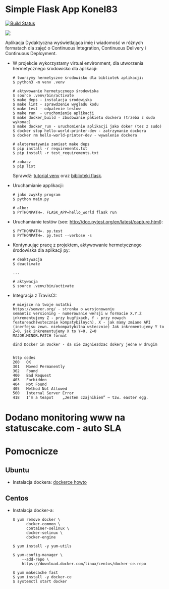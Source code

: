 # Simple Flask App Konel83

[![Build Status](https://travis-ci.com/konel83/se_hello_printer_app.svg?branch=master)](https://travis-ci.com/konel83/se_hello_printer_app)

<a href="https://www.statuscake.com" title="Website Uptime Monitoring"><img src="https://app.statuscake.com/button/index.php?Track=uVTDhPqRCj&Days=7&Design=5" /></a>

Aplikacja Dydaktyczna wyświetlająca imię i wiadomość w różnych formatach dla zajęć
o Continuous Integration, Continuous Delivery i Continuous Deployment.

- W projekcie wykorzystamy virtual environment, dla utworzenia hermetycznego środowisko dla aplikacji:

  ```
  # tworzymy hermetyczne środowisko dla bibliotek aplikacji:
  $ python3 -m venv .venv

  # aktywowanie hermetycznego środowiska
  $ source .venv/bin/activate
  $ make deps - instalacja srodowiska
  $ make lint - sprawdzenie wygladu kodu
  $ make test - odpalenie testow
  $ make run  - uruchomienie aplikacji
  $ make docker_build - zbudowanie pakietu dockera (trzeba z sudo wykonac)
  $ make docker_run - uruchomienie aplikacji jako doker (tez z sudo)
  $ docker stop hello-world-printer-dev - zatrzymanie dockera
  $ docker rm hello-world-printer-dev - wywalenie dockera

  # aleternatywnie zamiast make deps
  $ pip install -r requirements.txt
  $ pip install -r test_requirements.txt

  # zobacz
  $ pip list
  ```

  Sprawdź: [tutorial venv](https://docs.python.org/3/tutorial/venv.html) oraz [biblioteki flask](http://flask.pocoo.org).

- Uruchamianie applikacji:

  ```
  # jako zwykły program
  $ python main.py

  # albo:
  $ PYTHONPATH=. FLASK_APP=hello_world flask run
  ```

- Uruchamianie testów (see: http://doc.pytest.org/en/latest/capture.html):

  ```
  $ PYTHONPATH=. py.test
  $ PYTHONPATH=. py.test --verbose -s
  ```

- Kontynuując pracę z projektem, aktywowanie hermetycznego środowiska dla aplikacji py:

  ```
  # deaktywacja
  $ deactivate
  ```

  ```
  ...

  # aktywacja
  $ source .venv/bin/activate
  ```

- Integracja z TravisCI:

  ```
  # miejsce na twoje notatki
  https://semver.org/ - stronka o wersjonowaniu
  semantic versioning - numerowanie wersji w formacie X.Y.Z
  inkrementujemy Z - przy bugfixach, Y - przy nowych featureach(wstecznie kompatybilnych), X - jak mamy zmiane API (inerfejsu zewn. niekompatybilna wstecznie) Jak inkrementujemy Y to Z=0, jak inkrementujemy X to Y=0, Z=0
  MAJOR.MINOR.PATCH format

  dind Docker in Docker - da sie zagniezdzac dokery jedne w drugim


  http codes
  200	OK
  301	Moved Permanently
  302	Found
  400	Bad Request
  403	Forbidden
  404	Not Found
  405	Method Not Allowed
  500	Internal Server Error
  418	I’m a teapot	„Jestem czajnikiem” – tzw. easter egg.
  ```
# Dodano monitoring www na statuscake.com - auto SLA


# Pomocnicze

## Ubuntu

- Instalacja dockera: [dockerce howto](https://docs.docker.com/install/linux/docker-ce/ubuntu/)

## Centos

- Instalacja docker-a:

  ```
  $ yum remove docker \
        docker-common \
        container-selinux \
        docker-selinux \
        docker-engine

  $ yum install -y yum-utils

  $ yum-config-manager \
      --add-repo \
      https://download.docker.com/linux/centos/docker-ce.repo

  $ yum makecache fast
  $ yum install -y docker-ce
  $ systemctl start docker
  ```
